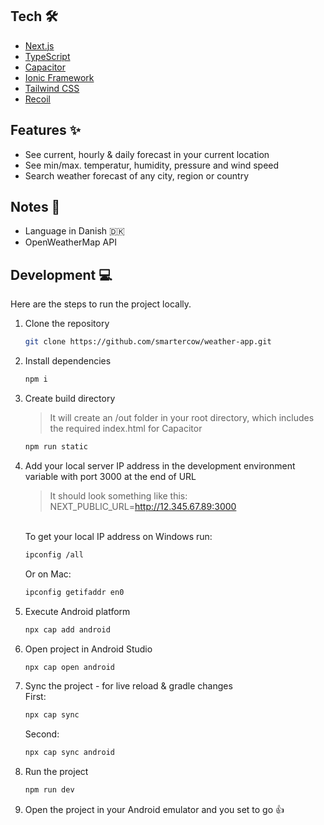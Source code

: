 ## Tech 🛠

- [Next.js](https://nextjs.org)
- [TypeScript](https://www.typescriptlang.org)
- [Capacitor](https://capacitorjs.com/)
- [Ionic Framework](https://ionicframework.com/)
- [Tailwind CSS](https://tailwindcss.com)
- [Recoil](https://recoiljs.org/)

## Features ✨

- See current, hourly & daily forecast in your current location
- See min/max. temperatur, humidity, pressure and wind speed
- Search weather forecast of any city, region or country

## Notes 📝

- Language in Danish 🇩🇰
- OpenWeatherMap API

## Development 💻

Here are the steps to run the project locally.

1. Clone the repository

   ```bash
   git clone https://github.com/smartercow/weather-app.git
   ```

2. Install dependencies

   ```bash
   npm i
   ```

3. Create build directory

   > It will create an /out folder in your root directory, which includes the required index.html for Capacitor

   ```bash
   npm run static
   ```

4. Add your local server IP address in the development environment variable with port 3000 at the end of URL
   <br />

   > It should look something like this: NEXT_PUBLIC_URL=http://12.345.67.89:3000

   <br />
   To get your local IP address on Windows run:

   ```bash
   ipconfig /all
   ```

   Or on Mac:

   ```bash
   ipconfig getifaddr en0
   ```

5. Execute Android platform

   ```bash
   npx cap add android
   ```

6. Open project in Android Studio

   ```bash
   npx cap open android
   ```

7. Sync the project - for live reload & gradle changes
   <br />
   First:

   ```bash
   npx cap sync
   ```

   Second:

   ```bash
   npx cap sync android
   ```

8. Run the project

   ```bash
   npm run dev
   ```

9. Open the project in your Android emulator and you set to go :+1:
